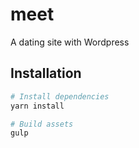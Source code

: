 # meet
A dating site with Wordpress

## Installation
```sh
# Install dependencies
yarn install

# Build assets
gulp
```

